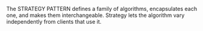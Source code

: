The STRATEGY PATTERN defines a family of algorithms, encapsulates each one, and makes them interchangeable.
Strategy lets the algorithm vary independently from clients that use it.